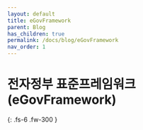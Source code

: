 ```yaml
---
layout: default
title: eGovFramework
parent: Blog
has_children: true
permalink: /docs/blog/eGovFramework
nav_order: 1
---
```


# 전자정부 표준프레임워크(eGovFramework)
{: .fs-6 .fw-300 }
